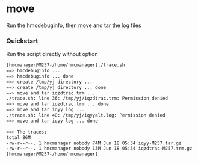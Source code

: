 # move
Run the hmcdebuginfo, then move and tar the log files
### Quickstart
Run the script directly without option
```sh
[hmcmanager@M257-/home/hmcmanager]./trace.sh
==> hmcdebuginfo ...
==> hmcdebuginfo ... done
==> create /tmp/yj directory ...
==> create /tmp/yj directory ... done
==> move and tar iqzdtrac.trm ...
./trace.sh: line 36: /tmp/yj/iqzdtrac.trm: Permission denied
==> move and tar iqzdtrac.trm ... done
==> move and tar iqyy log ...
./trace.sh: line 48: /tmp/yj/iqyyalt.log: Permission denied
==> move and tar iqyy log ... done

==> The traces:
total 86M
-rw-r--r--. 1 hmcmanager nobody 74M Jun 18 05:34 iqyy-M257.tar.gz
-rw-r--r--. 1 hmcmanager nobody 13M Jun 18 05:34 iqzdtrac-M257.trm.gz
[hmcmanager@M257-/home/hmcmanager]
```
